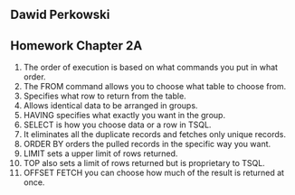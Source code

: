 ## Dawid Perkowski

## Homework Chapter 2A

1. The order of execution is based on what commands you put in what order.
2. The FROM command allows you to choose what table to choose from.
3. Specifies what row to return from the table.
4. Allows identical data to be arranged in groups.
5. HAVING specifies what exactly you want in the group.
6. SELECT is how you choose data or a row in TSQL.
7. It eliminates all the duplicate records and fetches only unique records.
8. ORDER BY orders the pulled records in the specific way you want.
9. LIMIT sets a upper limit of rows returned.
10. TOP also sets a limit of rows returned  but is proprietary to TSQL.
11. OFFSET FETCH you can choose how much of the result is returned at once.